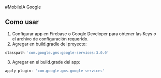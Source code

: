 #MobileIA Google

## Como usar

1. Configurar app en Firebase o Google Developer para obtener las Keys o el archivo de configuración requerido.
2. Agregar en build.gradle del proyecto: 
```gradle
classpath 'com.google.gms:google-services:3.0.0'
```
3. Agregar en el build.grade del app:
```gradle
apply plugin: 'com.google.gms.google-services'
```

